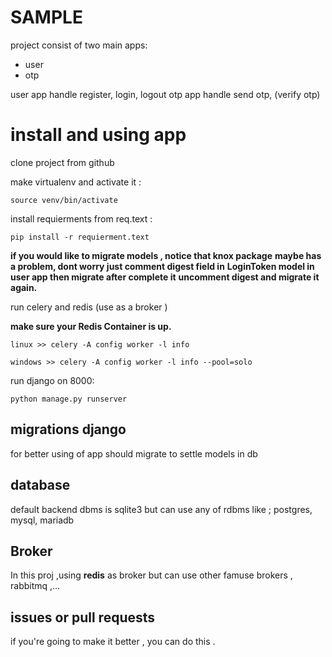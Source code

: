 
# SAMPLE


project consist of two main apps:
 - user
 - otp

user app handle register, login, logout
otp app handle send otp, (verify otp)

# install and using app

clone project from github

make virtualenv and activate it :
```
source venv/bin/activate
```

install requierments from req.text :
```
pip install -r requierment.text
```

**if you would like to migrate models , notice that knox package**
**maybe has a problem, dont worry just comment digest field in**
**LoginToken model in user app then migrate after complete it**
**uncomment digest and migrate it again.**

run celery and redis (use as a broker )

**make sure your Redis Container is up.**


```
linux >> celery -A config worker -l info
```
```
windows >> celery -A config worker -l info --pool=solo
```


run django on 8000:

```
python manage.py runserver
```
## migrations django

for better using of app should migrate to settle models in db


## database 

default backend dbms is sqlite3 but can use any of rdbms
like ; postgres, mysql, mariadb


## Broker

In this proj ,using **redis** as broker but can use other famuse 
brokers , rabbitmq ,...


## issues or pull requests

if you're going to make it better , you can do this .



